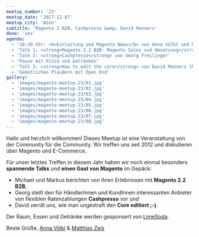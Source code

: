 ```yaml
---
meetup_number: '23'
meetup_date: '2017-12-07'
meetup_city: 'Wien'
subtitle: 'Magento 2 B2B, Cashpresso &amp; David Manners'
done: 'yes'
agenda:
  - '18:30 Uhr: <b>Einleitung und Magento News</b> von Anna Völkl und Matthias Zeis'
  - 'Talk 1: <strong>Magento 2.2 B2B: Magento Sales und Umsetzung</strong> von Michael Raberger und Markus Martin Unterweger'
  - 'Talk 2: <strong>Cashpresso</strong> von Georg Freilinger'
  - 'Pause mit Pizza und Getränken'
  - 'Talk 3: <strong>How to edit the core</strong> von David Manners (Magento Community Engineer)'
  - 'Gemütliches Plaudern mit Open End'
gallery:
  - 'images/magento-meetup-23/01.jpg'
  - 'images/magento-meetup-23/02.jpg'
  - 'images/magento-meetup-23/03.jpg'
  - 'images/magento-meetup-23/04.jpg'
  - 'images/magento-meetup-23/05.jpg'
  - 'images/magento-meetup-23/06.jpg'
  - 'images/magento-meetup-23/07.jpg'
  - 'images/magento-meetup-23/08.jpg'
---
```

Hallo und herzlich willkommen! Dieses Meetup ist eine Veranstaltung von der Community für die Community. Wir treffen uns seit 2012 und diskutieren über Magento und E-Commerce.

Für unser letztes Treffen in diesem Jahr haben wir noch einmal besonders <strong>spannende Talks</strong> und <strong>einen Gast von Magento</strong> im Gepäck:

* Michael und Markus berichten von ihren Erlebnissen mit <strong>Magento 2.2 B2B</strong>,
* Georg stellt den für HändlerInnen und KundInnen interessanten Anbieter von flexiblen Ratenzahlungen <strong>Cashpresso</strong> vor und
* David verrät uns, wie man ungestraft den <strong>Core editiert ;-)</strong>.

Der Raum, Essen und Getränke werden gesponsert von <a href="https://www.limesoda.com/">LimeSoda</a>.

Beste Grüße, <a href="http://anna.voelkl.at/">Anna Völkl</a> &amp; <a href="http://www.matthias-zeis.com/">Matthias Zeis</a>
